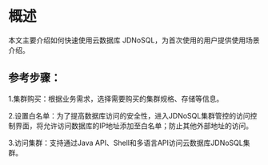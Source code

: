 # 概述

本文主要介绍如何快速使用云数据库 JDNoSQL，为首次使用的用户提供使用场景介绍。

## 参考步骤：

1.集群购买：根据业务需求，选择需要购买的集群规格、存储等信息。

2.设置白名单：为了提高数据库访问的安全性，进入JDNoSQL集群管控的访问控制界面，将允许访问数据库的IP地址添加至白名单；防止其他外部地址的访问。

3.访问集群：支持通过Java API、Shell和多语言API访问云数据库JDNoSQL集群。


